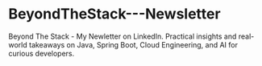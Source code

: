 # BeyondTheStack---Newsletter
Beyond The Stack - My Newletter on LinkedIn. Practical insights and real-world takeaways on Java, Spring Boot, Cloud Engineering, and AI for curious developers.
